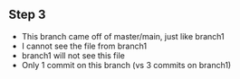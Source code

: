 ## Step 3
- This branch came off of master/main, just like branch1
- I cannot see the file from branch1
- branch1 will not see this file
- Only 1 commit on this branch (vs 3 commits on branch1)
